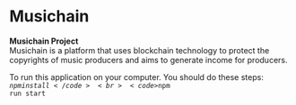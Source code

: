 # Musichain
<b>Musichain Project</b><br>
Musichain is a platform that uses blockchain technology to protect the copyrights of music producers and aims to generate income for producers.

To run this application on your computer. You should do these steps:
<br><code>$npm install</code>
<br><code>$npm run start</code>
